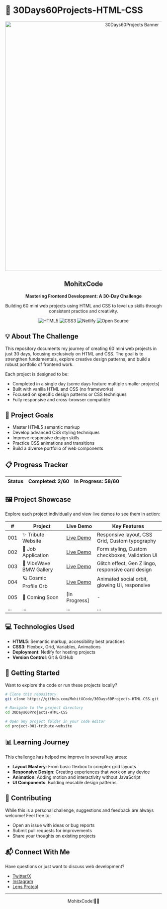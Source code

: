 # 🚀 30Days60Projects-HTML-CSS

<div align="center">
  <img src="https://media3.giphy.com/media/v1.Y2lkPTc5MGI3NjExdWFlaHlrcGJncGFvcGd0c2JkeW1oNGtlYTlzcm12anlkOGJtMmphayZlcD12MV9pbnRlcm5hbF9naWZfYnlfaWQmY3Q9Zw/uAr0IsgHuU6F58o0lT/giphy.gif" alt="30Days60Projects Banner" width="800" />
  <h2>MohitxCode</h2>
  <p><strong>Mastering Frontend Development: A 30-Day Challenge</strong></p>
  <p>Building 60 mini web projects using HTML and CSS to level up skills through consistent practice and creativity.</p>
  
  ![HTML5](https://img.shields.io/badge/HTML5-E34F26?style=for-the-badge&logo=html5&logoColor=white)
  ![CSS3](https://img.shields.io/badge/CSS3-1572B6?style=for-the-badge&logo=css3&logoColor=white)
  ![Netlify](https://img.shields.io/badge/Netlify-00C7B7?style=for-the-badge&logo=netlify&logoColor=white)
  ![Open Source](https://img.shields.io/badge/Open%20Source-%E2%9D%A4-red?style=for-the-badge)
</div>

## 💡 About The Challenge

This repository documents my journey of creating 60 mini web projects in just 30 days, focusing exclusively on HTML and CSS. The goal is to strengthen fundamentals, explore creative design patterns, and build a robust portfolio of frontend work.

Each project is designed to be:
- Completed in a single day (some days feature multiple smaller projects)
- Built with vanilla HTML and CSS (no frameworks)
- Focused on specific design patterns or CSS techniques
- Fully responsive and cross-browser compatible

## 🎯 Project Goals

- Master HTML5 semantic markup
- Develop advanced CSS styling techniques
- Improve responsive design skills
- Practice CSS animations and transitions
- Build a diverse portfolio of web components

## 📋 Progress Tracker

| Status | Completed: 2/60 | In Progress: 58/60 |
|--------|-----------------|-------------------|

## 🖼️ Project Showcase

Explore each project individually and view live demos to see them in action:

| # | Project | Live Demo | Key Features |
|---|---------|-----------|--------------|
| 001 | ✨ Tribute Website | [Live Demo](https://tribute-website-rt.netlify.app/) | Responsive layout, CSS Grid, Custom typography |
| 002 | 📝 Job Application | [Live Demo](https://job-application-html-css.netlify.app/) | Form styling, Custom checkboxes, Validation UI |
| 003 | 🚗 VibeWave BMW Gallery | [Live Demo](https://vibewave-bmw-gallery.netlify.app/) | Glitch effect, Gen Z lingo, responsive card design |
| 004 | 🪐 Cosmic Profile Orb | [Live Demo](https://cosmic-profile-orb.netlify.app/)   | Animated social orbit, glowing UI, responsive |
| 005 | 🎨 Coming Soon | [In Progress] | - |
| ... | ... | ... | ... |

## 💻 Technologies Used

- **HTML5**: Semantic markup, accessibility best practices
- **CSS3**: Flexbox, Grid, Variables, Animations
- **Deployment**: Netlify for hosting projects
- **Version Control**: Git & GitHub

## 🚀 Getting Started

Want to explore the code or run these projects locally?

```bash
# Clone this repository
git clone https://github.com/MohitXCode/30Days60Projects-HTML-CSS.git

# Navigate to the project directory
cd 30Days60Projects-HTML-CSS

# Open any project folder in your code editor
cd project-001-tribute-website
```

## 📊 Learning Journey

This challenge has helped me improve in several key areas:

- **Layout Mastery**: From basic flexbox to complex grid layouts
- **Responsive Design**: Creating experiences that work on any device
- **Animation**: Adding motion and interactivity without JavaScript
- **UI Components**: Building reusable design patterns

## 🤝 Contributing

While this is a personal challenge, suggestions and feedback are always welcome! Feel free to:

- Open an issue with ideas or bug reports
- Submit pull requests for improvements
- Share your thoughts on existing projects

## 📬 Connect With Me

Have questions or just want to discuss web development?

- [Twitter/X](https://x.com/MohitxCode)
- [Instagram](https://www.instagram.com/mohitxcode.io/)
- [Lens Protcol](https://hey.xyz/u/mohitxcode)


---

<div align="center">
  <p>MohitxCode!👨🏻</p>
</div>
